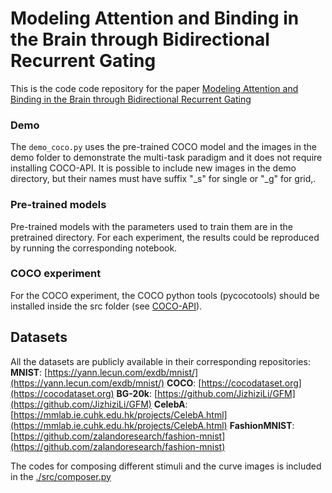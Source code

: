 # Modeling Attention and Binding in the Brain through Bidirectional Recurrent Gating

This is the code code repository for the paper [Modeling Attention and Binding in the Brain through Bidirectional Recurrent Gating](https://doi.org/10.1101/2024.09.09.612033)

### Demo
The `demo_coco.py` uses the pre-trained COCO model and the images in the demo folder to demonstrate the multi-task paradigm and it does not require installing COCO-API. It is possible to include new images in the demo directory, but their names must have suffix "_s" for single or "_g" for grid,.

### Pre-trained models
Pre-trained models with the parameters used to train them are in the pretrained directory. For each experiment, the results could be reproduced by running the corresponding notebook.

### COCO experiment
For the COCO experiment, the COCO python tools (pycocotools) should be installed inside the src folder (see [COCO-API](https://github.com/cocodataset/cocoapi)).

## Datasets
All the datasets are publicly available in their corresponding repositories:
**MNIST**: [https://yann.lecun.com/exdb/mnist/](https://yann.lecun.com/exdb/mnist/)
**COCO**: [https://cocodataset.org](https://cocodataset.org)
**BG-20k**: [https://github.com/JizhiziLi/GFM](https://github.com/JizhiziLi/GFM)
**CelebA**: [https://mmlab.ie.cuhk.edu.hk/projects/CelebA.html](https://mmlab.ie.cuhk.edu.hk/projects/CelebA.html)
**FashionMNIST**: [https://github.com/zalandoresearch/fashion-mnist](https://github.com/zalandoresearch/fashion-mnist)

The codes for composing different stimuli and the curve images is included in the [./src/composer.py](./src/composer.py)

